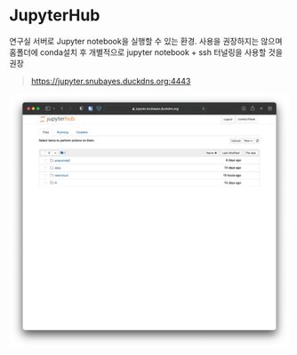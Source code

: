 # JupyterHub

연구실 서버로 Jupyter notebook을 실행할 수 있는 환경. 사용을 권장하지는 않으며 홈폴더에 conda설치 후 개별적으로 jupyter notebook + ssh 터널링을 사용할 것을 권장

> https://jupyter.snubayes.duckdns.org:4443

![](figs/jupyter.png)